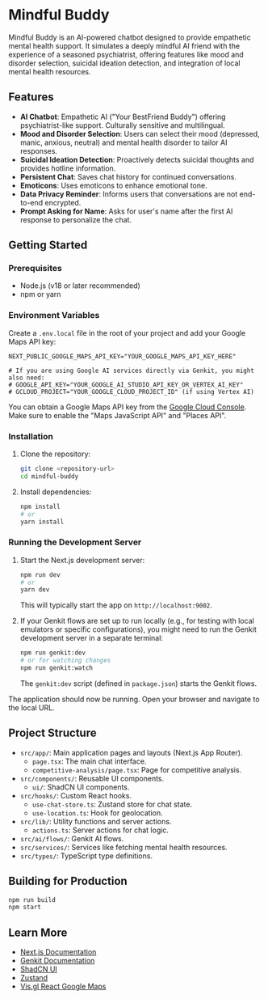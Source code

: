 # Mindful Buddy

Mindful Buddy is an AI-powered chatbot designed to provide empathetic mental health support. It simulates a deeply mindful AI friend with the experience of a seasoned psychiatrist, offering features like mood and disorder selection, suicidal ideation detection, and integration of local mental health resources.

## Features

- **AI Chatbot**: Empathetic AI ("Your BestFriend Buddy") offering psychiatrist-like support. Culturally sensitive and multilingual.
- **Mood and Disorder Selection**: Users can select their mood (depressed, manic, anxious, neutral) and mental health disorder to tailor AI responses.
- **Suicidal Ideation Detection**: Proactively detects suicidal thoughts and provides hotline information.
- **Persistent Chat**: Saves chat history for continued conversations.
- **Emoticons**: Uses emoticons to enhance emotional tone.
- **Data Privacy Reminder**: Informs users that conversations are not end-to-end encrypted.
- **Prompt Asking for Name**: Asks for user's name after the first AI response to personalize the chat.

## Getting Started

### Prerequisites

- Node.js (v18 or later recommended)
- npm or yarn

### Environment Variables

Create a `.env.local` file in the root of your project and add your Google Maps API key:

```env
NEXT_PUBLIC_GOOGLE_MAPS_API_KEY="YOUR_GOOGLE_MAPS_API_KEY_HERE"

# If you are using Google AI services directly via Genkit, you might also need:
# GOOGLE_API_KEY="YOUR_GOOGLE_AI_STUDIO_API_KEY_OR_VERTEX_AI_KEY"
# GCLOUD_PROJECT="YOUR_GOOGLE_CLOUD_PROJECT_ID" (if using Vertex AI)
```

You can obtain a Google Maps API key from the [Google Cloud Console](https://console.cloud.google.com/google/maps-apis/overview). Make sure to enable the "Maps JavaScript API" and "Places API".

### Installation

1. Clone the repository:
   ```bash
   git clone <repository-url>
   cd mindful-buddy 
   ```
2. Install dependencies:
   ```bash
   npm install
   # or
   yarn install
   ```

### Running the Development Server

1. Start the Next.js development server:
   ```bash
   npm run dev
   # or
   yarn dev
   ```
   This will typically start the app on `http://localhost:9002`.

2. If your Genkit flows are set up to run locally (e.g., for testing with local emulators or specific configurations), you might need to run the Genkit development server in a separate terminal:
   ```bash
   npm run genkit:dev
   # or for watching changes
   npm run genkit:watch
   ```
   The `genkit:dev` script (defined in `package.json`) starts the Genkit flows.

The application should now be running. Open your browser and navigate to the local URL.

## Project Structure

- `src/app/`: Main application pages and layouts (Next.js App Router).
  - `page.tsx`: The main chat interface.
  - `competitive-analysis/page.tsx`: Page for competitive analysis.
- `src/components/`: Reusable UI components.
  - `ui/`: ShadCN UI components.
- `src/hooks/`: Custom React hooks.
  - `use-chat-store.ts`: Zustand store for chat state.
  - `use-location.ts`: Hook for geolocation.
- `src/lib/`: Utility functions and server actions.
  - `actions.ts`: Server actions for chat logic.
- `src/ai/flows/`: Genkit AI flows.
- `src/services/`: Services like fetching mental health resources.
- `src/types/`: TypeScript type definitions.

## Building for Production

```bash
npm run build
npm start
```

## Learn More

- [Next.js Documentation](https://nextjs.org/docs)
- [Genkit Documentation](https://firebase.google.com/docs/genkit)
- [ShadCN UI](https://ui.shadcn.com/)
- [Zustand](https://github.com/pmndrs/zustand)
- [Vis.gl React Google Maps](https://visgl.github.io/react-google-maps/)
